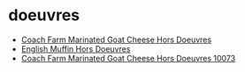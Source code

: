 # doeuvres

 * [Coach Farm Marinated Goat Cheese Hors Doeuvres](../../index/c/coach-farm-marinated-goat-cheese-hors-doeuvres-10073.json)
 * [English Muffin Hors Doeuvres](../../index/e/english-muffin-hors-doeuvres.json)
 * [Coach Farm Marinated Goat Cheese Hors Doeuvres 10073](../../index/c/coach-farm-marinated-goat-cheese-hors-doeuvres-10073.json)
